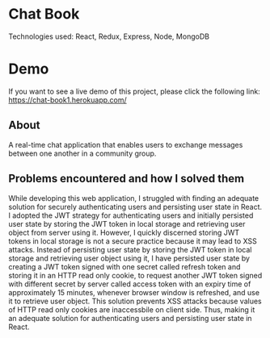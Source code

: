 # Chat Book
Technologies used: React, Redux, Express, Node, MongoDB<br/>

# Demo 
If you want to see a live demo of this project, please click the following link: https://chat-book1.herokuapp.com/

## About 
A real-time chat application that enables users to exchange messages between one another in a community group.

## Problems encountered and how I solved them 
While developing this web application, I struggled with finding an adequate solution for securely authenticating users and persisting user state in React. I adopted the JWT strategy for authenticating users and initially persisted user state by storing the JWT token in local storage and retrieving user object from server using it. However, I quickly discerned storing JWT tokens in local storage is not a secure practice because it may lead to XSS attacks. Instead of persisting user state by storing the JWT token in local storage and retrieving user object using it, I have persisted user state by creating a JWT token signed with one secret called refresh token and storing it in an HTTP read only cookie, to request another JWT token signed with different secret by server called access token with an expiry time of approximately 15 minutes, whenever browser window is refreshed, and use it to retrieve user object. This solution prevents XSS attacks because values of HTTP read only cookies are inaccessbile on client side. Thus, making it an adequate solution for authenticating users and persisting user state in React. 

